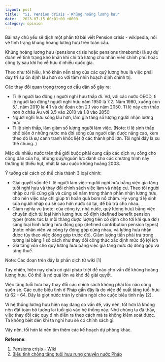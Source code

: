 ```yaml
---
layout: post
title:  "51. Pension crisis - Khủng hoảng lương hưu"
date:   2023-07-15 00:01:00 +0000
category: opinion
---
```

Bài này chủ yếu sẽ dịch một phần từ bài viết Pension crisis - wikipedia, nói về tình trạng khủng hoảng lương hưu trên toàn cầu. 

Khủng hoảng lương hưu (pensions crisis hoặc pensions timebomb) là sự dự đoán về tình trạng khó khăn khi chi trả lương cho nhân viên chính phủ hoặc công ty sau khi họ về hưu ở nhiều quốc gia. 

Theo như tôi hiểu, khó khăn nền tảng của các quỹ lương hưu là việc phải duy trì sự ổn định lâu hơn so với tầm nhìn hoạch định chính trị. 

Các thay đổi quan trọng trong cơ cấu dân số gây ra: 
- Tỉ lệ người lao động / người nghỉ hưu thấp đi. Vd, với các nước OECD, tỉ lệ người lao động/ người nghỉ hưu năm 1950 là 7.2. Năm 1980, xuống còn 5.1, năm 2010 là 4.1 và dự đoán còn 2.1 vào năm 2050. Tỉ lệ này còn thấp hơn ở châu Âu với 3.5 vào 2010 và 1.8 vào 2050
- Người nghỉ hưu sống lâu hơn, làm gia tăng số lượng người nhận lương hưu
- Tỉ lệ sinh thấp, làm giảm số lượng người làm việc. (Note: tỉ lệ sinh thấp phổ biến ở những nước mà đời sống của người dân được nâng cao, kèm theo đó là sự canh tranh khốc liệt ở các thành phố lớn. Tôi nghĩ đây là xu thế chung. ) 

Mặc dù nhiều nước trên thế giới buộc phải cung cấp các dịch vụ công cho công dân của họ, nhưng quỹ/nguồn lực dành cho các chương trình này thường bị thiếu hụt, nhất là sau cuộc khủng hoảng 2008.

Ý tưởng cải cách có thể chia thành 3 loại chính:
- Giải quyết vấn đề tỉ lệ người làm việc-người nghỉ hưu bằng việc gia tăng tuổi nghỉ hưu và thay đổi chính sách việc làm và nhập cư. Theo tôi người nhập cư rồi cũng già và cũng sẽ nằm trong thành phần nhận lương hưu, cho nên việc này chỉ giúp trì hoãn quả bom nổ chậm. Hy vọng tỉ lệ sinh của người nhập cư sẽ cao hơn nước sở tại, để bù trừ cho nhau. 
- Giảm nghĩa vụ (note: của công ty, nhà nước, quỹ lương hưu) bằng việc chuyển dịch từ loại hình lương hưu cố định (defined benefit pension type) (note: tức là mỗi tháng được lượng tiền cố định cho tới khi qua đời) sang loại hình lương hưu đóng góp (defined contribution pension types) (note: nhân viên và công ty đóng góp cùng nhau, và lương hưu nhận được tùy theo việc đóng góp trước đó). Giảm lượng tiền phải trả trong tương lai bằng 1 số cách như thay đổi công thức xác định mức độ lợi ích 
- Gia tăng vốn cho quỹ lương hưu bằng việc gia tăng mức độ đóng góp và tăng thuế. 

Note: Các đoạn trên đây là phần dịch từ wiki [1]

Tuy nhiên, hiện nay chưa có giải pháp triệt để nào cho vấn đề khủng hoảng lương hưu. Có thể là nó quá lớn và khó để giải quyết. 

Việc tăng tuổi hưu hay thay đổi các chính sách không phải lúc nào cũng suôn sẻ. Các cuộc biểu tình ở Pháp gần đây là do việc đề xuất tăng tuổi hưu từ 62 - 64. Đây là giọt nước tràn ly châm ngòi cho cuộc biểu tình này [2].

Vì hệ thống lương hưu hiện nay đang có vấn đề, vậy nên, tốt hơn là không nên đặt toàn bộ tương lai tuổi già vào hệ thống này. Như chúng ta đã thấy, việc thay đổi các quy định diễn ra theo cách mà ta không kiểm soát được. Ta không biết đến khi ta nghỉ hưu sẽ có chính sách gì.

Vậy nên, tối hơn là nên tìm thêm các kế hoạch dự phòng khác. 

**Referene:** 
1. [Pensions crisis - Wiki](https://en.wikipedia.org/wiki/Pensions_crisis)
2. [Biểu tình chống tăng tuổi hưu rung chuyển nước Pháp](https://vnexpress.net/bieu-tinh-chong-tang-tuoi-huu-rung-chuyen-nuoc-phap-4582610.html)
